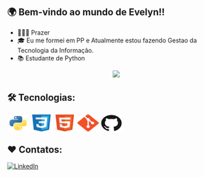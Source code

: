 ## 🌍 Bem-vindo ao mundo de Evelyn!!

- 🙋🏼‍♀️ Prazer
- 🎓 Eu me formei em PP e Atualmente estou fazendo Gestao da Tecnologia da Informação.
- 📚 Estudante de Python

<p float="left" align="center">
<img width="380" float="left" src="https://github-readme-stats.vercel.app/api/top-langs/?username=EvelynMCampos&layout=compact&theme=github_dark&border=FFFFFF03&hide_border=true&locale=pt-br&hide_title=true"/>
</p>


 ## 🛠️ Tecnologias:
 
 
<div style="display: inline_block">
<img align="center" alt="Evelyn-Python" height="40" width="50" src="https://raw.githubusercontent.com/devicons/devicon/master/icons/python/python-original.svg">
<img align="center" alt="Evelyn-CSS3" height="40" width="50" src="https://raw.githubusercontent.com/devicons/devicon/master/icons/css3/css3-original.svg">
<img align="center" alt="Evelyn-HTML5" height="40" width="50" src="https://raw.githubusercontent.com/devicons/devicon/master/icons/html5/html5-original.svg">
<img align="center" alt="Evelyn-GIT" height="40" width="50" src="https://raw.githubusercontent.com/devicons/devicon/master/icons/git/git-original.svg">
<img align="center" alt="Evelyn-GitHub" height="40" width="50" src="https://raw.githubusercontent.com/devicons/devicon/master/icons/github/github-original.svg">

  
</div>

 ## ❤️ Contatos:
 

 [![LinkedIn](https://img.shields.io/badge/LinkedIn-0077B5?style=for-the-badge&logo=linkedin&logoColor=white)](https://www.linkedin.com/in/evelyn-campos-71883b138/)
